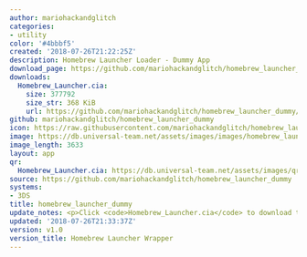 ```yaml
---
author: mariohackandglitch
categories:
- utility
color: '#4bbbf5'
created: '2018-07-26T21:22:25Z'
description: Homebrew Launcher Loader - Dummy App
download_page: https://github.com/mariohackandglitch/homebrew_launcher_dummy/releases/tag/v1.0
downloads:
  Homebrew_Launcher.cia:
    size: 377792
    size_str: 368 KiB
    url: https://github.com/mariohackandglitch/homebrew_launcher_dummy/releases/download/v1.0/Homebrew_Launcher.cia
github: mariohackandglitch/homebrew_launcher_dummy
icon: https://raw.githubusercontent.com/mariohackandglitch/homebrew_launcher_dummy/master/resources/icon.png
image: https://db.universal-team.net/assets/images/images/homebrew_launcher_dummy.png
image_length: 3633
layout: app
qr:
  Homebrew_Launcher.cia: https://db.universal-team.net/assets/images/qr/homebrew_launcher.cia.png
source: https://github.com/mariohackandglitch/homebrew_launcher_dummy
systems:
- 3DS
title: homebrew_launcher_dummy
update_notes: <p>Click <code>Homebrew_Launcher.cia</code> to download the CIA.</p>
updated: '2018-07-26T21:33:37Z'
version: v1.0
version_title: Homebrew Launcher Wrapper
---
```

